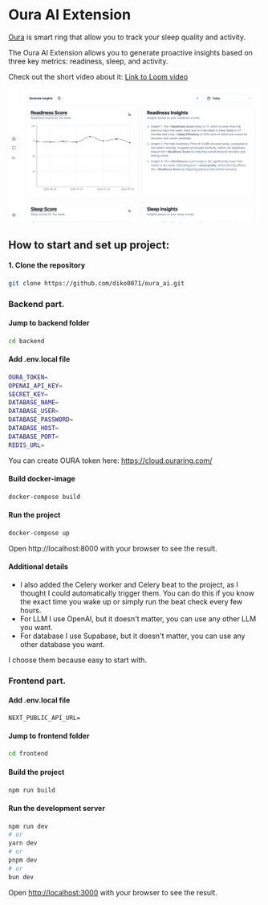 # Oura AI Extension

[Oura](https://ouraring.com/) is smart ring that allow you to track your sleep quality and activity.

The Oura AI Extension allows you to generate proactive insights based on three key metrics: readiness, sleep, and activity.

Check out the short video about it: [Link to Loom video](https://www.loom.com/share/9059f472834945b6bf35a2e9961ba06e?sid=f8edcf17-0780-4a56-974a-fea8907246d9)

![Oura](/images/oura.png)


## How to start and set up project:
#### 1. Clone the repository
```bash
git clone https://github.com/diko0071/oura_ai.git
```

### Backend part. 

#### Jump to backend folder
```bash
cd backend
```

#### Add .env.local file 
```bash
OURA_TOKEN=
OPENAI_API_KEY=
SECRET_KEY=
DATABASE_NAME=
DATABASE_USER=
DATABASE_PASSWORD=
DATABASE_HOST=
DATABASE_PORT=
REDIS_URL=
```
You can create OURA token here: https://cloud.ouraring.com/

#### Build docker-image
```bash
docker-compose build
```

#### Run the project
```bash
docker-compose up
```

Open http://localhost:8000 with your browser to see the result.


#### Additional details
- I also added the Celery worker and Celery beat to the project, as I thought I could automatically trigger them. You can do this if you know the exact time you wake up or simply run the beat check every few hours.
- For LLM I use OpenAI, but it doesn't matter, you can use any other LLM you want.
- For database I use Supabase, but it doesn't matter, you can use any other database you want.

I choose them because easy to start with. 

### Frontend part. 

#### Add .env.local file 
```
NEXT_PUBLIC_API_URL=
```

#### Jump to frontend folder
```bash
cd frontend
```

#### Build the project
```bash
npm run build
```

#### Run the development server
```bash
npm run dev
# or
yarn dev
# or
pnpm dev
# or
bun dev
```

Open [http://localhost:3000](http://localhost:3000) with your browser to see the result.